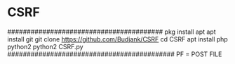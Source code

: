 # CSRF
########################################
pkg install apt
apt install git
git clone https://github.com/Budjank/CSRF
cd CSRF
apt install php python2
python2 CSRF.py
###########################################
PF = POST FILE
